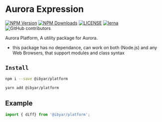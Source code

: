 # Aurora Expression

[![NPM Version][npm-image]][npm-url]
[![NPM Downloads][downloads-image]][downloads-url]
[![LICENSE][license-img]][license-url]
[![lerna][lerna-img]][lerna-url]
![GitHub contributors][contributors]

[npm-image]: https://img.shields.io/npm/v/@ibyar/platform.svg?logo=npm&logoColor=fff&label=NPM+package&color=limegreen
[npm-url]: https://npmjs.org/package/@ibyar/platform
[downloads-image]: https://img.shields.io/npm/dt/@ibyar/platform
[downloads-url]: https://npmjs.org/package/@ibyar/platform
[license-img]: https://img.shields.io/github/license/ibyar/aurora
[license-url]: https://github.com/ibyar/aurora/blob/master/LICENSE
[lerna-img]: https://img.shields.io/badge/maintained%20with-lerna-cc00ff.svg
[lerna-url]: https://lerna.js.org/
[contributors]: https://img.shields.io/github/contributors/ibyar/aurora

Aurora Platform, A utility package for Aurora.

 - this package has no dependance, can work on both (Node.js) and any Web Browsers, that support modules and class syntax

## `Install`

``` bash
npm i --save @ibyar/platform
```

``` bash
yarn add @ibyar/platform
```


## Example
```ts
import { diff} from '@ibyar/platform';


```